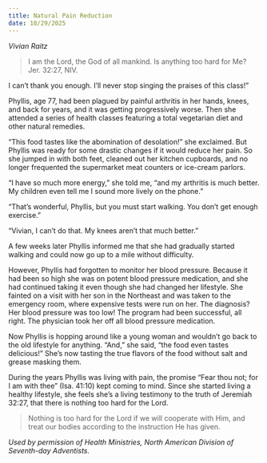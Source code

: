 ```yaml
---
title: Natural Pain Reduction
date: 10/29/2025
---
```


_Vivian Raitz_

> <p></p>
> I am the Lord, the God of all mankind. Is anything too hard for Me? Jer. 32:27, NIV.

I can’t thank you enough. I’ll never stop singing the praises of this class!”

Phyllis, age 77, had been plagued by painful arthritis in her hands, knees, and back for years, and it was getting progressively worse. Then she attended a series of health classes featuring a total vegetarian diet and other natural remedies.

“This food tastes like the abomination of desolation!” she exclaimed. But Phyllis was ready for some drastic changes if it would reduce her pain. So she jumped in with both feet, cleaned out her kitchen cupboards, and no longer frequented the supermarket meat counters or ice-cream parlors.

“I have so much more energy,” she told me, “and my arthritis is much better. My children even tell me I sound more lively on the phone.”

“That’s wonderful, Phyllis, but you must start walking. You don’t get enough exercise.”

“Vivian, I can’t do that. My knees aren’t that much better.”

A few weeks later Phyllis informed me that she had gradually started walking and could now go up to a mile without difficulty.

However, Phyllis had forgotten to monitor her blood pressure. Because it had been so high she was on potent blood pressure medication, and she had continued taking it even though she had changed her lifestyle. She fainted on a visit with her son in the Northeast and was taken to the emergency room, where expensive tests were run on her. The diagnosis? Her blood pressure was too low! The program had been successful, all right. The physician took her off all blood pressure medication.

Now Phyllis is hopping around like a young woman and wouldn’t go back to the old lifestyle for anything. “And,” she said, “the food even tastes delicious!” She’s now tasting the true flavors of the food without salt and grease masking them.

During the years Phyllis was living with pain, the promise “Fear thou not; for I am with thee” (Isa. 41:10) kept coming to mind. Since she started living a healthy lifestyle, she feels she’s a living testimony to the truth of Jeremiah 32:27, that there is nothing too hard for the Lord.

> <callout></callout>
> Nothing is too hard for the Lord if we will cooperate with Him, and treat our bodies according to the instruction He has given.

_Used by permission of Health Ministries, North American Division of Seventh-day Adventists._